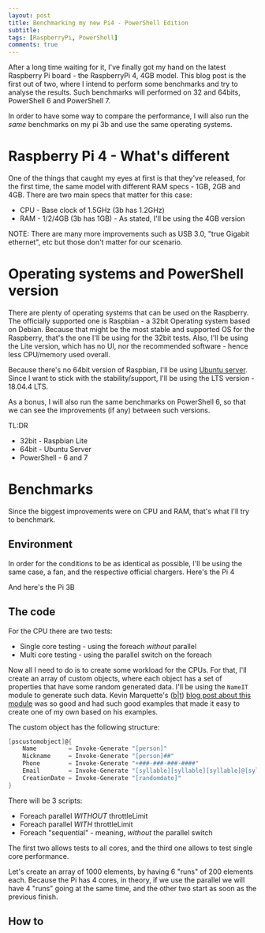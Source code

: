 ```yaml
---
layout: post
title: Benchmarking my new Pi4 - PowerShell Edition
subtitle:
tags: [RaspberryPi, PowerShell]
comments: true
---
```


After a long time waiting for it, I've finally got my hand on the latest Raspberry Pi board - the RaspberryPi 4, 4GB model.
This blog post is the first out of two, where I intend to perform some benchmarks and try to analyse the results.
Such benchmarks will performed on 32 and 64bits, PowerShell 6 and PowerShell 7.

In order to have some way to compare the performance, I will also run the *_same_* benchmarks on my pi 3b and use the same operating systems.


# Raspberry Pi 4 - What's different
One of the things that caught my eyes at first is that they've released, for the first time, the same model with different RAM specs - 1GB, 2GB and 4GB.
There are two main specs that matter for this case:

* CPU - Base clock of 1.5GHz (3b has 1.2GHz)
* RAM - 1/2/4GB (3b has 1GB) - As stated, I'll be using the 4GB version

NOTE: There are many more improvements such as USB 3.0, "true Gigabit ethernet", etc but those don't matter for our scenario.

# Operating systems and PowerShell version

There are plenty of operating systems that can be used on the Raspberry.
The officially supported one is Raspbian - a 32bit Operating system based on Debian.
Because that might be the most stable and supported OS for the Raspberry, that's the one I'll be using for the 32bit tests.
Also, I'll be using the Lite version, which has no UI, nor the recommended software - hence less CPU/memory used overall.

Because there's no 64bit version of Raspbian, I'll be using [Ubuntu server](https://ubuntu.com/download/raspberry-pi).
Since I want to stick with the stability/support, I'll be using the LTS version - 18.04.4 LTS.

As a bonus, I will also run the same benchmarks on PowerShell 6, so that we can see the improvements (if any) between such versions.

TL:DR
* 32bit - Raspbian Lite
* 64bit - Ubuntu Server
* PowerShell - 6 and 7

# Benchmarks

Since the biggest improvements were on CPU and RAM, that's what I'll try to benchmark.

## Environment
In order for the conditions to be as identical as possible, I'll be using the same case, a fan, and the respective official chargers.
Here's the Pi 4


And here's the Pi 3B


## The code

For the CPU there are two tests:
* Single core testing - using the foreach _without_ parallel
* Multi core testing - using the parallel switch on the foreach

Now all I need to do is to create some workload for the CPUs.
For that, I'll create an array of custom objects, where each object has a set of properties that have some random generated data.
I'll be using the `NameIT` module to generate such data.
Kevin Marquette's ([b](https://powershellexplained.com/)|[t](https://twitter.com/KevinMarquette)) [blog post about this module](https://powershellexplained.com/2018-07-09-Powershell-NameIt-generate-random-data/) was so good and had such good examples that made it easy to create one of my own based on his examples.

The custom object has the following structure:
```powershell
[pscustomobject]@{
	Name 		 = Invoke-Generate "[person]"
	Nickname     = Invoke-Generate "[person]##"
	Phone        = Invoke-Generate "+###-###-###-####"
	Email		 = Invoke-Generate "[syllable][syllable][syllable]@[syllable][syllable].com"
	CreationDate = Invoke-Generate "[randomdate]"
}
```

There will be 3 scripts:
* Foreach parallel _WITHOUT_ throttleLimit
* Foreach parallel _WITH_ throttleLimit
* Foreach "sequential" - meaning, _without_ the parallel switch

The first two allows tests to all cores, and the third one allows to test single core performance.

Let's create an array of 1000 elements, by having 6 "runs" of 200 elements each.
Because the Pi has 4 cores, in theory, if we use the parallel we will have 4 "runs" going at the same time, and the other two start as soon as the previous finish.


## How to



